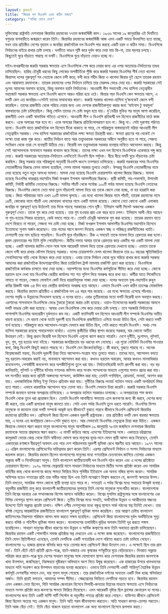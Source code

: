 ```yaml
---
layout: post
title: "জিয়ার দল বিএনপি এখন কঠিন সময়ে"
category: "পাখির চোখে দেখা"
---
```

মুক্তিযোদ্ধা রাষ্ট্রপতি দেশনায়ক জিয়াউর রহমানের ৭৭তম জন্মবার্ষিকী কাল। ১৯৩৬ সালের ১৯ জানুয়ারির এই দিনটিতে বগুড়ার বাগবাড়ীতে জন্মগ্রহণ করেন তিনি। জিয়াউর রহমানের জন্মবার্ষিকী আজ এমন একটি সময়ে উদযাপিত হতে যাচ্ছে, যখন তার প্রতিষ্ঠিত দেশের বৃহত্তম ও জনপ্রিয় রাজনৈতিক দল বিএনপি পার করছে একটি চরম ও কঠিন সময়। বিএনপিকে নির্বাচনের বাইরে রাখার চেষ্টা চলছে। দলটিতে ভাঙন সৃষ্টি করে দুর্বল করে দেয়া যায় কি-না, তার ষড়যন্ত্র চলছে। কিছুতেই ঘুরে দাঁড়াতে পারছে না দলটি। বিএনপিকে ঘুরে দাঁড়াতে দেয়াও হচ্ছে না।

মইন-ফখরুদ্দীনের জরুরি সরকার ক্ষমতায় এসে বিএনপিকে শেষ করে দেয়ার জন্য এর ওপর অত্যাচার-নির্যাতনের তাণ্ডব চালিয়েছিল। হারিছ চৌধুরী ধরনের কিছু লোকের অপকীর্তিকে পুঁজি করে জরুরি সরকার বিএনপির শীর্ষ নেতা খালেদা জিয়াসহ দলের গুরুত্বপূর্ণ সব নেতাকে জেলে বন্দী করে; বন্দী করে শহীদ জিয়া ও খালেদা জিয়ার দুই ছেলে তারেক রহমান এবং আরাফাত রহমানকে। তারেক রহমানের ওপর নির্যাতন চালিয়ে তার মেরুদণ্ড ভেঙে দেয়া হয়। জরুরি সরকারের সেই দুঃসহ আমলের অবসান হয়েছে, কিন্তু অবসান হয়নি নির্যাতনের।
আওয়ামী লীগ সভানেত্রী শেখ হাসিনা নেতৃত্বাধীন মহাজোট সরকার ক্ষমতায় এসে বিএনপি ধ্বংসে আরও মরিয়া হয়ে ওঠে। জিয়ার গড়া বিএনপি কেন ক্ষমতায় আসে, এ দলটি কেন এত জনপ্রিয়—সেটাই তাদের মাথাব্যথার কারণ।
জরুরি সরকার খালেদা-হাসিনা দু’জনকেই জেলে বন্দী করেছিল। তাদের রাজনীতি থেকে সরিয়ে দেয়ার জন্য এবং দেশকে রাজনীতিকশূন্য করার জন্য ‘মাইনাস টু ফরমুলা’ বাস্তবায়নের চেষ্টা চালিয়েছিল। কিন্তু সেদিন তাদের সে চেষ্টা ভণ্ডুল হয়ে যায়। দু’নেত্রীর মুক্তির পর মানুষ আশা করেছিল, রাজনীতি এখন একটি স্বাভাবিক গতিতে এগোবে। আওয়ামী লীগ ও বিএনপি প্রতিদ্বন্দ্বী দল হিসেবে রাজনীতির মাঠে কাজ করবে। একে অপরের শত্রু হবে না। একে অপরের বিরুদ্ধে প্রতিহিংসাপরায়ণ হবে না। কিন্তু না। সেটা দুরাশায় পরিণত হলো। বিএনপি যাতে রাজনৈতিক দল হিসেবে টিকে থাকতে না পারে, সে পরিকল্পনা বাস্তবায়নেই মরিয়া আওয়ামী লীগ নেতৃত্বাধীন সরকার।
শেখ হাসিনা সরকারের রাজনৈতিক লক্ষ্য ক্ষমতা চিরস্থায়ী করা। ক্ষমতা গ্রহণের পর থেকেই সে লক্ষ্যে তারা কাজ শুরু করে। জাতীয় নির্বাচন যাতে আর তত্ত্বাবধায়ক সরকারের অধীনে অনুষ্ঠিত হতে না পারে, সেজন্য সংবিধান থেকে তারা সে ব্যবস্থাটি উঠিয়ে দেয়। বিরোধী দল তত্ত্বাবধায়ক সরকার ব্যবস্থার দাবিতে আন্দোলন করছে। কিন্তু সেই আন্দোলনকে নানাভাবে সরকার বানচাল করে দিচ্ছে। তাদের লক্ষ্য এখন দল হিসেবে বিএনপিকে একেবারে পঙ্গু করে দেয়া।
জরুরি সরকারের অত্যাচার-নির্যাতনে এমনিতেই বিএনপি ছিল পর্যুদস্ত। ধীরে ধীরে দলটি ঘুরে দাঁড়ানোর চেষ্টা করছিল। কিন্তু সরকার তার পরিকল্পনা অনুযায়ী বিএনপি ধ্বংসে তত্পরতা চালিয়েছে। জরুরি সরকারের সময় বিএনপির নেতাকর্মীদের বিরুদ্ধে যেসব মামলা হয়েছিল, সেসব মামলা সরকার তুলতে দেয়নি। উপরন্তু বিএনপি নেতাকর্মীদের নামে দেয়া হয়েছে নতুন নতুন অসংখ্য মামলা। মামলা দেয়া হয়েছে বিএনপি চেয়ারপার্সন খালেদা জিয়ার বিরুদ্ধে। মামলা হয়েছে বিএনপির ভারপ্রাপ্ত মহাসচিব মির্জা ফখরুল ইসলাম আলমগীরের বিরুদ্ধে। স্থায়ী কমিটি, সহ-সভাপতি, উপদেষ্টা কমিটি, নির্বাহী কমিটির নেতাদের বিরুদ্ধে। সর্বনিম্ন পাঁচটি থেকে সর্বোচ্চ ১০০টি পর্যন্ত মামলা হয়েছে বিএনপি নেতাদের বিরুদ্ধে। বিএনপির কোনো নেতা মাথা তুলে দাঁড়ালেই মামলা দিয়ে হয় তাকে জেলে নেয়া হচ্ছে, না হয় হয়রানি করা হচ্ছে। জিয়া পরিবারের নামে এখন ২৫টি মামলা ঝুলছে। এর মধ্যে খালেদা জিয়ার নামে পাঁচটি, তারেক রহমানের নামে ১৪টি, কোকোর নামে পাঁচটি এবং জোবায়দা খানমের নামে একটি মামলা রয়েছে। কোনো নেতা কোনো একটি এলাকায় জনপ্রিয় বা গুরুত্বপূর্ণ হয়ে উঠেলেই তার দিকে পড়ছে সরকারের শ্যেন দৃষ্টি। ইলিয়াস আলী সিলেট অঞ্চলের একজন গুরুত্বপূর্ণ নেতা। তাকে গুম করে দেয়া হয়েছে। তার গুম হওয়ার প্রায় এক বছর হতে চলল। ইলিয়াস আলী বেঁচে আছেন না গুম-হত্যার শিকার হয়েছেন, কেউ বলতে পারে না। তেমনি চৌধুরী আলমকে গুম করা হয়েছে। তারেক রহমান যাতে দেশে ফিরতে না পারেন, সেজন্য সব চেষ্টা নেয়া হচ্ছে। মির্জা ফখরুল ইসলাম আলমগীর বিএনপির মহাসচিব হিসেবে ইতোমধ্যে সুনাম অর্জন করেছেন। তার নামের আগে জনগণ দিয়েছে একজন স্বচ্ছ ও পরিচ্ছন্ন রাজনীতিকের খ্যাতি। দেশব্যাপী তার নাম ছড়িয়ে পড়েছিল। বিএনপি ঘুরে দাঁড়াচ্ছিল। ঠিক এ সময়েই তাকে মামলা দিয়ে গ্রেফতার করা হলো। প্রথম গ্রেফতারের পর তিনি মুক্তি পেয়েছিলেন। দ্বিতীয় দফায় আবার তাকে গ্রেফতার করে একটির পর একটি মামলা দেয়া হচ্ছে। একটি মামলায় জামিন পেলে সঙ্গে সঙ্গে আরেকটি মামলা দিয়ে তাকে গ্রেফতার দেখানো হচ্ছে। এভাবে তাকে জেলে বন্দী করে রাখার কৌশল নিয়েছে সরকার। দলের চেয়ারপার্সন বেগম খালেদা জিয়াকে তার ৪০ বছরের স্মৃতিবিজড়িত সেনানিবাসের বাড়ি থেকে উচ্ছেদ করে দেয়া হয়েছে। এবার তাকে নির্বাচন থেকে দূরে সরিয়ে রাখার জন্য জরুরি সরকার আমলের করা রাজনৈতিক উদ্দেশ্যপ্রণোদিত জিয়া চ্যারিটেবল ট্রাস্ট মামলায় চার্জশিট গ্রহণ করা হয়েছে। বিএনপিকে রাজনৈতিক কর্মকাণ্ড চালাতে বাধা দেয়া হচ্ছে। নয়াপল্টনের মধ্যে বিএনপির কর্মসূচিকে সীমিত করে দেয়া হচ্ছে। কোনো হরতাল হলে দেখা যায় বিএনপির কেন্দ্রীয় কার্যালয় শত শত পুলিশ দিয়ে অবরুদ্ধ করে রাখা হয়। কর্মীরা যাতে পিকেটিংয়ে নামতে না পারেন, সেজন্য মোবাইল কোর্ট দিয়ে হয়রানিমূলক সাজা দেয়া হচ্ছে। দলের অন্যতম যুগ্ম-মহাসচিব রুহুল কবির রিজভী আজ ৩৪ দিন ধরে কেন্দ্রীয় কার্যালয়ে অবরুদ্ধ হয়ে আছেন। এভাবে বিএনপি এখন কঠিন চ্যালেঞ্জ মোকাবিলা করছে। জিয়াউর রহমান প্রতিষ্ঠিত এ রাজনৈতিক দল ৩৪ বছর পার করেছে। এর মধ্যে ক্ষমতায় এসেছে পাঁচবার। দেশের সমৃদ্ধি ও উন্নয়নের সিংহভাগ হয়েছে এ দলের হাতে। এবার তৃতীয়বারের মতো দলটি বিরোধী দলে অবস্থান করছে। এরশাদের শাসনামলে বিএনপিকে ভেঙে টুকরো টুকরো করার চেষ্টা হয়েছে। ওয়ান-ইলেভেনের জরুরি সরকারের আমলে দলটি ভাঙার চেষ্টা করা হয়েছে। আবার এখন বিএনপিকে শেষ করে দেয়ার চেষ্টা চলছে।
তবে সরকারি নির্যাতনের পাশাপাশি বিএনপির অভ্যন্তরীণ দুর্বলতাও কম নয়। একটি ফ্যাসিবাদী দল হিসেবে আওয়ামী লীগ সম্পর্কে বিএনপির অতীত ধারণা রয়েছে। সে ধারণা থেকে যতটা দূরদর্শী হয়ে বিএনপিকে রাজনীতিতে এগিয়ে যাওয়া উচিত ছিল, সেটা করতে দলটি ব্যর্থ হয়েছে। পরিকল্পনা করে আন্দোলন-সংগ্রাম যেভাবে করা উচিত ছিল, সেটা করতে পারেনি বিএনপি। অথচ শেখ হাসিনা সরকারের রয়েছে পাহাড়সমান ব্যর্থতা। এতসব কুকীর্তির নজির স্থাপন করেছে সরকার, যার কোনো অতীত উদাহরণ নেই। কিন্তু প্রধান বিরোধী দল হিসেবে বিএনপি এগুলো ক্যাশ করতে পারেনি। দেশে দুর্নীতি, দুঃশাসন, লুটপাট, খুন, গুম, গুপ্ত হত্যার বন্যা বইছে। সরকারের জনপ্রিয়তায় বড় ধরনের ধস নেমেছে। এর পুরো বেনিফিট বিএনপির পাওয়ার কথা, কিন্তু বিএনপি কিছুই করতে পারছে না। বিএনপি যেন কিংকর্তব্যবিমূঢ়। কী করবে, বুঝতে পারছে না। অনেক বিশ্লেষকেরই মন্তব্য, বিএনপি দূরদর্শী চিন্তা নিয়ে আন্দোলন-সংগ্রাম গড়ে তুলতে পারত। তাদের মতে, আন্দোলন বলতে শুধু হরতাল-অবরোধ করাই নয়, নানাভাবে আন্দোলন করা যায়। কখনও হরতাল অবরোধ, আবার কখনও মানবাধিকার কনভেনশন, পেশাজীবী কনভেশন করে অপকীর্তিগুলো তুলে ধরা যায়। নির্যাতনবিরোধী ফটো প্রদর্শনী করা যায়। বড় বড় জালিয়াতি, লুটপাট ও দুর্নীতির ঘটনায় গণতদন্ত কমিশন করে সংবাদ সম্মেলনের মাধ্যমে এগুলোর ফলাও প্রচার করা যায়। দল সংগঠিত করার জন্য প্রতিটি অঙ্গদলের সম্মেলন, কাউন্সিল করা যায়; তেমনি গণমিছিল, রোডমার্চ, লংমার্চ, অনশন করা যায়। এলাকাভিত্তিক বিভিন্ন ইস্যু নিয়েও প্রতিবাদ করা যায়। দুর্নীতির বিরুদ্ধে লংমার্চ বর্তমান সময়ে একটি অপরিহার্য বিষয় হতে পারত। এভাবে ধারবাহিক আন্দোলন গড়ে তোলা যায়। বিএনপি সেভাবে চিন্তা করেনি।
জরুরি সরকার বিএনপি সম্পর্কে জনমনে ব্যাপক অপপ্রচার চালিয়েছে। এ অপপ্রচার বর্তমান সরকারও চালাচ্ছে। এ অপপ্রচারের শক্ত জবাব বিএনপি থেকে তুলে ধরা প্রয়োজন ছিল। তেমনি বিএনপি আগামীতে ক্ষমতায় এলে জনগণের জন্য কী করবে, দেশের জন্য কী করবে, তার একটি রূপরেখা মানুষ জানতে চায়। সেটা এখন পর্যন্ত বিএনপি তুলে ধরতে পারেনি। বিএনপির ভিশন মানুষকে না জানালে তারা দলটি সম্পর্কে আকৃষ্ট হবে কীভাবে? বুঝতে পারবে কীভাবে বিএনপি প্রেসিডেন্ট জিয়াউর রহমানের প্রতিষ্ঠিত দল। প্রেসিডেন্ট জিয়া ছিলেন একজন দূরদর্শী রাষ্ট্রনায়ক। তার প্রতিষ্ঠিত দলটি কেন বারবার ক্ষমতায় যায়, এ দলের এত জনপ্রিয়তা কেন—সেটা বুঝতে হবে। আর সেভাবেই বিএনপির নেতৃত্বকে চিন্তা করা উচিত।
একজন জিয়াকে যেভাবে স্মরণ করবে মানুষ
বাংলাদেশের মানুষ আগামীকাল ১৯ জানুয়ারি ৭৮তম জন্মদিনে দেশনায়ক জিয়াউর রহমানকে অত্যন্ত শ্রদ্ধাভরে স্মরণ করবে। এ নামটি জড়িয়ে আছে এদেশের ইতিহাসের সঙ্গে। একাত্তরে চট্টগ্রামের কালুরঘাট বেতার কেন্দ্র থেকে তিনি স্বাধীনতা ঘোষণা করে মানুষের হৃদয়-মনে যেমন স্থায়ী আসন করে নিয়েছেন, তেমনি একাত্তরের রণাঙ্গনে বীরত্বপূর্ণ অবদান এবং পরে দেশ পরিচালনায় দূরদর্শী ভূমিকা রেখে স্মরণীয় হয়ে আছেন। ১৯৭৭ সালের ২১ এপ্রিল বাংলাদেশের প্রেসিডেন্টের দায়িত্বভার গ্রহণ করেন তিনি। এরপর প্রেসিডেন্ট নির্বাচন ও সংসদ নির্বাচনের মাধ্যমে জয়লাভ করেন। জিয়াউর রহমান ছিলেন বাংলাদেশের মানুষের মধ্যে গণতান্ত্রিক চেতনাবোধ জাগিয়ে তোলার একজন অক্লান্ত কর্মী ও নিবেদিতপ্রাণ মানুষ। তিনি বাংলাদেশ জাতীয়তাবাদী দল বিএনপি গঠন করেন এবং এ দলের প্রতিষ্ঠাতা চেয়ারম্যান ছিলেন। ১৯৭৯ সালের ফেব্রুয়ারি মাসে সাধারণ নির্বাচনের মাধ্যমে দ্বিতীয় সংসদ প্রতিষ্ঠা করেন এবং সামরিক বাহিনীর কাছ থেকে জনগণের কাছে ক্ষমতা ফিরিয়ে দিয়ে পৃথিবীর ইতিহাসে এক অনন্য নজির স্থাপন করেন। সামরিক অফিসার হয়েও গণতন্ত্রের প্রতি তার গভীর আস্থা ছিল এবং তিনি মনেপ্রাণে বিশ্বাস করতেন যে, জনগণই ক্ষমতার উত্স। তিনি বলতেন, সামরিক শাসন কোনো স্থায়ী ব্যবস্থা হতে পারে না। গণতন্ত্রই এ পর্যন্ত বিশ্বের মধ্যে সবচেয়ে উত্কৃষ্ট ব্যবস্থা।
বহুদলীয় রাজনীতি চালু করে বাংলাদেশী জাতীয়তাবাদের মূলমন্ত্রে তিনি দেশের মানুষকে সুসংগঠিত করেন। বাংলাদেশকে তিনি বিশ্বের দরবারে এক সম্মানজনক বিশেষ আসনে অধিষ্ঠিত করেন। বিশ্বের মুসলিম রাষ্ট্রগুলোর সঙ্গে বাংলাদেশের এক নিবিড় যোগসূত্র স্থাপন করেন প্রেসিডেন্ট জিয়া। তৃতীয় বিশ্বের মধ্যে সংহতি, অর্থনৈতিক উন্নয়ন ও আত্মীয়তার বন্ধনের উদ্দেশ্যে তিনি অক্লান্ত প্রচেষ্টা চালান। দক্ষিণ এশীয় দেশগুলোর মধ্যে বন্ধুত্ব স্থাপনে সার্ক গঠনের স্বপ্ন তিনিই দেখেন। তার বলিষ্ঠ নেতৃত্বে আন্তর্জাতিক রাজনীতিতে বাংলাদেশ গুরুত্বপূর্ণ ভূমিকা পালন করেছিল। তার আপ্রাণ চেষ্টায় বাংলাদেশ জাতিসংঘের নিরাপত্তা পরিষদে আসন লাভ করতে সক্ষম হয়েছিল।
প্রেসিডেন্ট জিয়া বাংলাদেশের দুর্বল অর্থনীতিকে সুদৃঢ় করতে বলিষ্ঠ ও গতিশীল ভূমিকা পালন করেন। বাংলাদেশের তলাবিহীন ঝুড়ির অপবাদ তিনিই দূর করতে সক্ষম হয়েছিলেন। সাধারণ মানুষের জীবন ধারণের মান উন্নয়ন ও সার্বিক কল্যাণের জন্য তিনি অব্যাহত প্রচেষ্টা চালিয়েছেন। জিয়াউর রহমান একটি শোষণহীন সমাজ প্রতিষ্ঠার স্বপ্ন দেখতেন এবং এ লক্ষ্যে কাজ করেছেন। বাংলাদেশের রাজনীতিতে তিনি যেমন স্থিতিশীলতা এনেছেন, তেমনি দেশটিকে একটি গণতান্ত্রিক দেশে পরিণত করতে চেষ্টা চালিয়ে গেছেন। বাংলাদেশের ৭০ হাজার গ্রামকে স্বনির্ভর করে গড়ে তোলার জন্য প্রেসিডেন্ট জিয়া উদ্যোগ নেন। এ লক্ষ্যেই ছিল তার গ্রাম মার্চ। তিনি হেঁটে হেঁটে প্রতিটি গ্রামে-গঞ্জে, হাটে-বাজারে এবং কৃষকের পর্ণকুটিরে ঘুরে বেড়িয়েছেন। দিনরাত অক্লান্ত পরিশ্রম করে গ্রামে-গঞ্জে ঘুরে দেশের সাধারণ মানুষের সঙ্গে যোগাযোগ স্থাপন করে দেশনায়ক জিয়াউর রহমান জনগণকে খাদ্য উত্পাদন, জন্মনিয়ন্ত্রণ, নিরক্ষরতা দূরীকরণ অভিযানে অংশ নিতে উদ্বুদ্ধ করেছেন। এক হাজারের উপরে খালখননের মাধ্যমে পানি সংরক্ষণ করে উত্পাদন বাড়ানোর ব্যবস্থা করেছেন। এভাবে তিনি দেশব্যাপী একটি শান্তিপূর্ণ বৈপ্লবিক উন্নয়ন কর্মসূচি দেশবাসীর সামনে দেন, যার সুফল মানুষ পেয়েছে। তার রাজনৈতিক দর্শনের অন্যতম একটি দিক হচ্ছে স্বনির্ভরতা অর্জন। তিনি প্রায়ই বলতেন, আমাদের সম্পদ সীমিত। স্বেচ্ছাশ্রমের ভিত্তিতে দেশটিকে গড়তে হবে।
জিয়াউর রহমান এমন একজন নেতা ছিলেন, যিনি সামরিক জেনারেল হিসেবে সিপাহী-জনতার বিপ্লবের মাধ্যমে ক্ষমতায় এসে নির্বাচনের মাধ্যমে সংসদ প্রতিষ্ঠা করে জনগণের ক্ষমতা ফিরিয়ে দিয়েছেন। এমন আরেকটি দৃষ্টান্ত ছিল ফ্রান্সের জেনারেল দ্য গলের। বাংলাদেশের জন্য তিনি একটি মাল্টি পার্টি সিস্টেম বা বহুদলীয় গণতন্ত্র প্রতিষ্ঠা করে গেছেন। ব্যক্তিগত জীবনে প্রেসিডেন্ট জিয়া ছিলেন অত্যন্ত সত্ একজন মানুষ। তিনি অতি সরল জীবনযাপন করতেন। অতি সাধারণ কাপড়-চোপড় পরতেন। তিনি আজ বেঁচে নেই। তিনি বেঁচে থাকলে হয়তো বাংলাদেশ এক অন্য বাংলাদেশ হিসেবে রূপলাভ করত।
